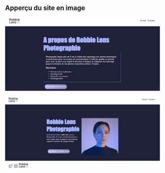 ## Apperçu du site en image

![capture d'écran du site web](./Images/CAPTURE1.png)

![capture d'écran du site web](./Images/CAPTURE2.png)
